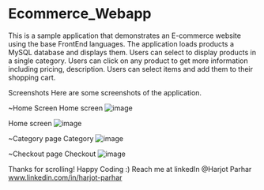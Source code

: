 # Ecommerce_Webapp
This is a sample application that demonstrates an E-commerce website using the base FrontEnd languages. The application loads products a MySQL database and displays them. Users can select to display products in a single category. Users can click on any product to get more information including pricing, description. Users can select items and add them to their shopping cart.

Screenshots
Here are some screenshots of the application.

~Home Screen Home screen
![image](https://user-images.githubusercontent.com/84917943/161472707-240815db-1275-4f6f-ba26-f3a1132bb586.png)

Home screen
![image](https://user-images.githubusercontent.com/84917943/161472788-9a4e99ad-26a7-4d66-b678-b76a49a26536.png)

~Category page Category
![image](https://user-images.githubusercontent.com/84917943/161472809-246242ca-29ea-4e93-8b9f-5ce279b0eeb5.png)

~Checkout page Checkout
![image](https://user-images.githubusercontent.com/84917943/161472833-1f43e547-d5ea-4936-9efd-27029403923e.png)


Thanks for scrolling! Happy Coding :)
Reach me at linkedIn @Harjot Parhar www.linkedin.com/in/harjot-parhar
